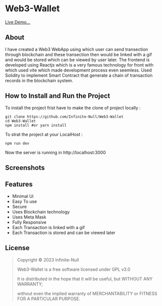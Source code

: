 # Web3-Wallet
[Live Demo...]()

## About

I have created a Web3 WebApp using which user can send transection through blockchain and these transection then would be 
linked with a gif and would be stored which can be viewed by user later. The frontend is developed using Reactjs which is a very
famous technology for front with which used vite which made development process even seemless. Used Solidity to implement Smart 
Contract that generate a chain of transaction records in the blockchain system.

## How to Install and Run the Project

To install the project frist have to make the clone of project locally :

```
git clone https://github.com/Infinite-Null/Web3-Wallet
cd Web3-Wallet
npm install #or yarn install
```

To strat the project at your LocalHost :

```
npm run dev
```

Now the server is running in http://localhost:3000

## Screenshots


## Features
* Minimal Ui
* Easy To use
* Secure
* Uses Blockchain technology
* Uses Meta Mask
* Fully Responsive
* Each Transaction is linked with a gif
* Each Transaction is stored and can be viewed later

## License
>Copyright © 2023 Infinite-Null
>
>Web3-Wallet is a free software licensed under GPL v3.0
>
>It is distributed in the hope that it will be useful, but WITHOUT ANY WARRANTY;
>
>without even the implied warranty of MERCHANTABILITY or FITNESS FOR A PARTICULAR PURPOSE.
